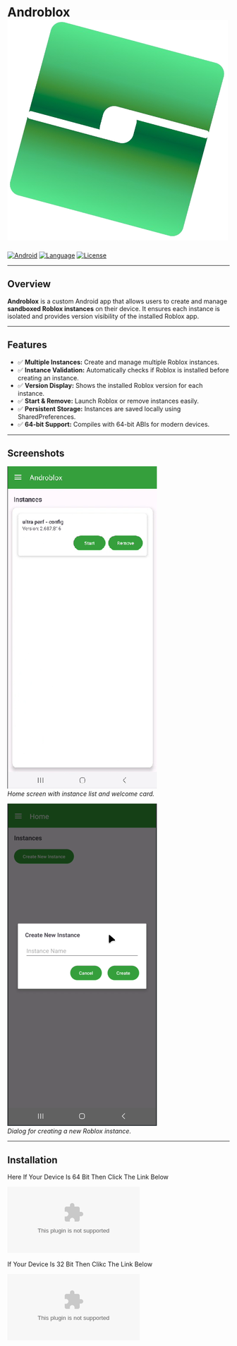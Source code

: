 # Androblox![](Androblox.png)


[![Android](https://img.shields.io/badge/Platform-Android-green)](https://developer.android.com/)
[![Language](https://img.shields.io/badge/Language-Kotlin-orange)](https://kotlinlang.org/)
[![License](https://img.shields.io/badge/License-MIT-blue)](LICENSE)

---

## Overview

**Androblox** is a custom Android app that allows users to create and manage **sandboxed Roblox instances** on their device. It ensures each instance is isolated and provides version visibility of the installed Roblox app.

---

## Features

- ✅ **Multiple Instances:** Create and manage multiple Roblox instances.
- ✅ **Instance Validation:** Automatically checks if Roblox is installed before creating an instance.
- ✅ **Version Display:** Shows the installed Roblox version for each instance.
- ✅ **Start & Remove:** Launch Roblox or remove instances easily.
- ✅ **Persistent Storage:** Instances are saved locally using SharedPreferences.
- ✅ **64-bit Support:** Compiles with 64-bit ABIs for modern devices.

---

## Screenshots

![Home Screen](home.png)  
*Home screen with instance list and welcome card.*

![Create Instance Dialog](inst.png)  
*Dialog for creating a new Roblox instance.*

---

## Installation
Here If Your Device Is 64 Bit Then Click The Link Below

![Apk For 64 Bit](https://github.com/RowerStudios/Androblox/raw/refs/heads/main/Androblox(x64%20Build).apk)




If Your Device Is 32 Bit Then Clikc The Link Below


![Apk For 32 Bit](https://github.com/RowerStudios/Androblox/raw/refs/heads/main/Androblox(Armv7-a).apk)
